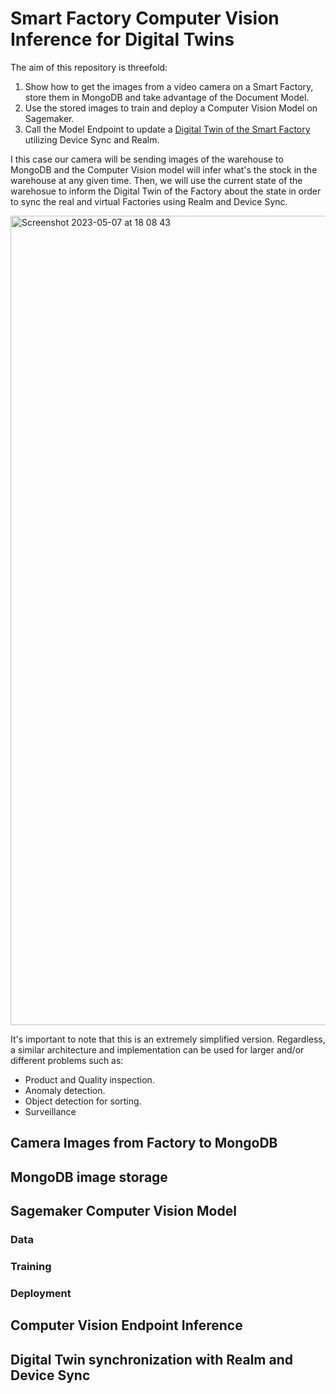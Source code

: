 # Smart Factory Computer Vision Inference for Digital Twins
The aim of this repository is threefold:

1. Show how to get the images from a video camera on a Smart Factory, store them in MongoDB and take advantage of the Document Model.
2. Use the stored images to train and deploy a Computer Vision Model on Sagemaker.
3. Call the Model Endpoint to update a [Digital Twin of the Smart Factory](https://github.com/mongodb-industry-solutions/Smart-Factory-Unity-Model) utilizing Device Sync and Realm. 


I this case our camera will be sending images of the warehouse to MongoDB and the Computer Vision model will infer what's the stock in the warehouse at any given time. Then, we will use the current state of the warehosue to inform the Digital Twin of the Factory about the state in order to sync the real and virtual Factories using Realm and Device Sync. 

<img width="1295" alt="Screenshot 2023-05-07 at 18 08 43" src="https://user-images.githubusercontent.com/45240043/236689112-ffc4c880-804b-4d7d-9bb2-7e00ae824c51.png">

It's important to note that this is an extremely simplified version. Regardless, a similar architecture and implementation can be used for larger and/or different problems such as: 
- Product and Quality inspection.
- Anomaly detection.
- Object detection for sorting.
- Surveillance


## Camera Images from Factory to MongoDB



## MongoDB image storage


## Sagemaker Computer Vision Model
### Data
### Training
### Deployment


## Computer Vision Endpoint Inference 


## Digital Twin synchronization with Realm and Device Sync
